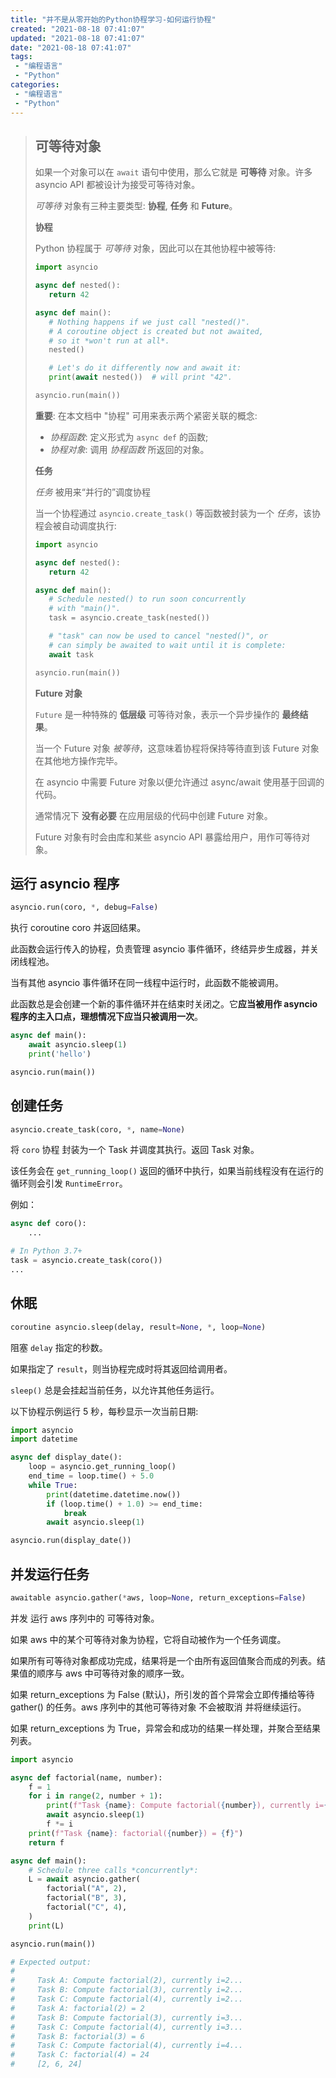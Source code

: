 ```yaml
---
title: "并不是从零开始的Python协程学习-如何运行协程"
created: "2021-08-18 07:41:07"
updated: "2021-08-18 07:41:07"
date: "2021-08-18 07:41:07"
tags: 
 - "编程语言"
 - "Python"
categories: 
 - "编程语言"
 - "Python"
---
```


>## 可等待对象
>如果一个对象可以在 `await` 语句中使用，那么它就是 **可等待** 对象。许多 asyncio API 都被设计为接受可等待对象。
>
>*可等待* 对象有三种主要类型: **协程**, **任务** 和 **Future**。
>
>**协程**
>
>Python 协程属于 *可等待* 对象，因此可以在其他协程中被等待:
>```python
>import asyncio
>
>async def nested():
>    return 42
>
>async def main():
>    # Nothing happens if we just call "nested()".
>    # A coroutine object is created but not awaited,
>    # so it *won't run at all*.
>    nested()
>
>    # Let's do it differently now and await it:
>    print(await nested())  # will print "42".
>
>asyncio.run(main())
>```
>
>**重要**: 在本文档中 "协程" 可用来表示两个紧密关联的概念:
>* *协程函数*: 定义形式为 `async def` 的函数;
>* *协程对象*: 调用 *协程函数* 所返回的对象。
>
>**任务**
>
>*任务* 被用来“并行的”调度协程
>
>当一个协程通过 `asyncio.create_task()` 等函数被封装为一个 *任务*，该协程会被自动调度执行:
>```python
>import asyncio
>
>async def nested():
>    return 42
>
>async def main():
>    # Schedule nested() to run soon concurrently
>    # with "main()".
>    task = asyncio.create_task(nested())
>
>    # "task" can now be used to cancel "nested()", or
>    # can simply be awaited to wait until it is complete:
>    await task
>
>asyncio.run(main())
>```
>
>**Future 对象**
>
>`Future` 是一种特殊的 **低层级** 可等待对象，表示一个异步操作的 **最终结果**。
>
>当一个 Future 对象 *被等待*，这意味着协程将保持等待直到该 Future 对象在其他地方操作完毕。
>
>在 asyncio 中需要 Future 对象以便允许通过 async/await 使用基于回调的代码。
>
>通常情况下 **没有必要** 在应用层级的代码中创建 Future 对象。
>
>Future 对象有时会由库和某些 asyncio API 暴露给用户，用作可等待对象。

## 运行 asyncio 程序

```python
asyncio.run(coro, *, debug=False)
```

执行 coroutine coro 并返回结果。

此函数会运行传入的协程，负责管理 asyncio 事件循环，终结异步生成器，并关闭线程池。

当有其他 asyncio 事件循环在同一线程中运行时，此函数不能被调用。

此函数总是会创建一个新的事件循环并在结束时关闭之。它**应当被用作 asyncio 程序的主入口点，理想情况下应当只被调用一次**。

```python
async def main():
    await asyncio.sleep(1)
    print('hello')

asyncio.run(main())
```

## 创建任务

```python
asyncio.create_task(coro, *, name=None)
```

将 `coro` 协程 封装为一个 Task 并调度其执行。返回 Task 对象。

该任务会在 `get_running_loop()` 返回的循环中执行，如果当前线程没有在运行的循环则会引发 `RuntimeError`。

例如：

```python
async def coro():
    ...

# In Python 3.7+
task = asyncio.create_task(coro())
...

```

## 休眠

```python
coroutine asyncio.sleep(delay, result=None, *, loop=None)
```

阻塞 `delay` 指定的秒数。

如果指定了 `result`，则当协程完成时将其返回给调用者。

`sleep()` 总是会挂起当前任务，以允许其他任务运行。

以下协程示例运行 5 秒，每秒显示一次当前日期:

```python
import asyncio
import datetime

async def display_date():
    loop = asyncio.get_running_loop()
    end_time = loop.time() + 5.0
    while True:
        print(datetime.datetime.now())
        if (loop.time() + 1.0) >= end_time:
            break
        await asyncio.sleep(1)

asyncio.run(display_date())
```

## 并发运行任务

```python
awaitable asyncio.gather(*aws, loop=None, return_exceptions=False)
```

并发 运行 aws 序列中的 可等待对象。

如果 aws 中的某个可等待对象为协程，它将自动被作为一个任务调度。

如果所有可等待对象都成功完成，结果将是一个由所有返回值聚合而成的列表。结果值的顺序与 aws 中可等待对象的顺序一致。

如果 return_exceptions 为 False (默认)，所引发的首个异常会立即传播给等待 gather() 的任务。aws 序列中的其他可等待对象 不会被取消 并将继续运行。

如果 return_exceptions 为 True，异常会和成功的结果一样处理，并聚合至结果列表。

```python
import asyncio

async def factorial(name, number):
    f = 1
    for i in range(2, number + 1):
        print(f"Task {name}: Compute factorial({number}), currently i={i}...")
        await asyncio.sleep(1)
        f *= i
    print(f"Task {name}: factorial({number}) = {f}")
    return f

async def main():
    # Schedule three calls *concurrently*:
    L = await asyncio.gather(
        factorial("A", 2),
        factorial("B", 3),
        factorial("C", 4),
    )
    print(L)

asyncio.run(main())

# Expected output:
#
#     Task A: Compute factorial(2), currently i=2...
#     Task B: Compute factorial(3), currently i=2...
#     Task C: Compute factorial(4), currently i=2...
#     Task A: factorial(2) = 2
#     Task B: Compute factorial(3), currently i=3...
#     Task C: Compute factorial(4), currently i=3...
#     Task B: factorial(3) = 6
#     Task C: Compute factorial(4), currently i=4...
#     Task C: factorial(4) = 24
#     [2, 6, 24]
```